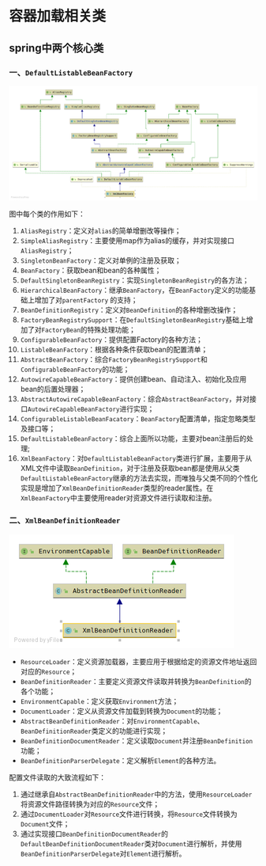 # 容器加载相关类

## spring中两个核心类

### 一、`DefaultListableBeanFactory`

![XmlBeanFactory](img/XmlBeanFactory.png)

图中每个类的作用如下：

1. `AliasRegistry`：定义对`alias`的简单增删改等操作；
2. `SimpleAliasRegistry`：主要使用map作为alias的缓存，并对实现接口`AliasRegistry`；
3. `SingletonBeanFactory`：定义对单例的注册及获取；
4. `BeanFactory`：获取bean和bean的各种属性；
5. `DefaultSingletonBeanRegistry`：实现`SingletonBeanRegistry`的各方法；
6. `HierarchicalBeanFactory`：继承`BeanFactory`，在`BeanFactory`定义的功能基础上增加了对`parentFactory` 的支持；
7. `BeanDefinitionRegistry`：定义对`BeanDefinition`的各种增删改操作；
8. `FactoryBeanRegistrySupport`：在`DefaultSingletonBeanRegistry`基础上增加了对`FactoryBean`的特殊处理功能；
9. `ConfigurableBeanFactory`：提供配置Factory的各种方法；
10. `ListableBeanFactory`：根据各种条件获取bean的配置清单；
11. `AbstractBeanFactory`：综合`FactoryBeanRegistrySupport`和`ConfigurableBeanFactory`的功能；
12. `AutowireCapableBeanFactory`：提供创建bean、自动注入、初始化及应用bean的后置处理器；
13. `AbstractAutowireCapableBeanFactory`：综合`AbstractBeanFactory`，并对接口`AutowireCapableBeanFactory`进行实现；
14. `ConfigurableListableBeanFacatory`：`BeanFactory`配置清单，指定忽略类型及接口等；
15. `DefaultListableBeanFactory`：综合上面所以功能，主要对bean注册后的处理;
16. `XmlBeanFactory`：对`DefaultListableBeanFactory`类进行扩展，主要用于从XML文件中读取`BeanDefinition`，对于注册及获取bean都是使用从父类`DefaultListableBeanFactory`继承的方法去实现，而唯独与父类不同的个性化实现是增加了`XmlBeanDefinitionReader`类型的reader属性。在`XmlBeanFactory`中主要使用reader对资源文件进行读取和注册。

### 二、`XmlBeanDefinitionReader`

![XmlBeanDefinitionReader](img/XmlBeanDefinitionReader.png)

- `ResourceLoader`：定义资源加载器，主要应用于根据给定的资源文件地址返回对应的`Resource`；
- `BeanDefinitionReader`：主要定义资源文件读取并转换为`BeanDefinition`的各个功能；
- `EnvironmentCapable`：定义获取`Environment`方法；
- `DocumentLoader`：定义从资源文件加载到转换为`Document`的功能；
- `AbstractBeanDefinitionReader`：对`EnvironmentCapable`、`BeanDefinitionReader`类定义的功能进行实现；
- `BeanDefinitionDocumentReader`：定义读取`Document`并注册`BeanDefinition`功能；
- `BeanDefinitionParserDelegate`：定义解析`Element`的各种方法。



配置文件读取的大致流程如下：

1. 通过继承自`AbstractBeanDefinitionReader`中的方法，使用`ResourceLoader`将资源文件路径转换为对应的`Resource`文件；
2. 通过`DocumentLoader`对`Resource`文件进行转换，将`Resource`文件转换为`Document`文件；
3. 通过实现接口`BeanDefinitionDocumentReader`的`DefaultBeanDefinitionDocumentReader`类对`Document`进行解析，并使用`BeanDefinitionParserDelegate`对`Element`进行解析。